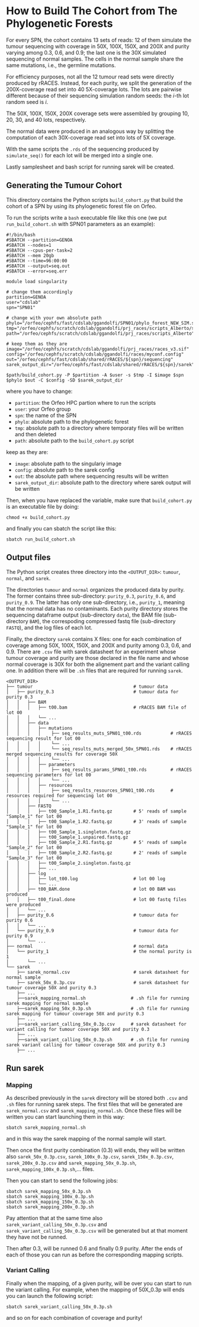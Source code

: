 # How to Build The Cohort from The Phylogenetic Forests

For every SPN, the cohort contains 13 sets of reads: 12 of them simulate 
the tumour sequencing with coverage in 50X, 100X, 150X, and 200X and purity
varying among 0.3, 0.6, and 0.9; the last one is the 30X simulated
sequencing of normal samples. The cells in the normal sample share the same
mutations, i.e., the germline mutations.

For efficiency purposes, not all the 12 tumour read sets were directly
produced by rRACES. Instead, for each purity, we split the generation 
of the 200X-coverage read set into 40 5X-coverage lots.
The lots are pairwise different because of their sequencing simulation
random seeds: the $i$-th lot random seed is $i$.

The 50X, 100X, 150X, 200X coverage sets were assembled by grouping 10, 20, 
30, and 40 lots, respectively.

The normal data were produced in an analogous way by splitting the computation 
of each 30X-coverage read set into lots of 5X coverage.

With the same scripts the `.rds` of the sequencing produced by `simulate_seq()` 
for each lot will be merged into a single one.

Lastly samplesheet and bash script for running sarek will be created.

<!-- The lot-based approach allowed us to distribute the read set generation
on a cluster: the more lots, the faster the generation. 
The lot generation were distributed on a computational cluster managed by SLURM.
The cluster consists of 8 nodes equipped with an AMD EPYC 7H12 64-core
processor with 512GB of RAM and 352GB of local scratch.
The number of lots, i.e., 40, is tailored on this computational facility. -->

## Generating the Tumour Cohort

This directory contains the Python scripts `build_cohort.py` that build the cohort 
of a SPN by using its phylogenetic forest file on Orfeo.

To run the scripts write a `bash` executable file like this one (we put 
`run_build_cohort.sh` with SPN01 parameters as an example):

```{sh}
#!/bin/bash
#SBATCH --partition=GENOA
#SBATCH --nodes=1
#SBATCH --cpus-per-task=2
#SBATCH --mem 20gb
#SBATCH --time=96:00:00
#SBATCH --output=seq.out
#SBATCH --error=seq.err

module load singularity

# change them accordingly
partition=GENOA
user="cdslab"
spn="SPN01"

# change with your own absolute path
phylo="/orfeo/cephfs/fast/cdslab/ggandolfi/SPN01/phylo_forest_NEW_SIM.sff"
tmp="/orfeo/cephfs/scratch/cdslab/ggandolfi/prj_races/scripts_Alberto/scratch_node"
path="/orfeo/cephfs/scratch/cdslab/ggandolfi/prj_races/scripts_Alberto"

# keep them as they are
image="/orfeo/cephfs/scratch/cdslab/ggandolfi/prj_races/races_v3.sif"
config="/orfeo/cephfs/scratch/cdslab/ggandolfi/races/myconf.config"
out="/orfeo/cephfs/fast/cdslab/shared/rRACES/${spn}/sequencing"
sarek_output_dir="/orfeo/cephfs/fast/cdslab/shared/rRACES/${spn}/sarek"

$path/build_cohort.py -P $partition -A $user -s $tmp -I $image $spn $phylo $out -C $config -SD $sarek_output_dir
```

where you have to change: 
- `partition`: the Orfeo HPC partion where to run the scripts
- `user`: your Orfeo group 
- `spn`: the name of the SPN
- `phylo`: absolute path to the phylogenetic forest
- `tmp`: absolute path to a directory where temporaty files will be written and then deleted
- `path`: absolute path to the `build_cohort.py` script

keep as they are:
- `image`: absolute path to the singulariy image 
- `config`: absolute path to the sarek config
- `out`: the absolute path where sequencing results will be written
- `sarek_output_dir`: absolute path to the directory where sarek output will be written


Then, when you have replaced the variable, make sure that `build_cohort.py` is an 
executable file by doing:
```{sh}
chmod +x build_cohort.py
```

and finally you can sbatch the script like this:
```{sh}
sbatch run_build_cohort.sh
```

## Output files

<!-- To generate the cohort, copy the scripts into a _writable_
directory in your home on Orfeo, log in on Orfeo, and execute the following commands.

```{sh}
# clean the node local scratch directory
./clean_local_scratches.sh EPYC <USER>

# build the cohort
nohup ./build_cohort.py -P EPYC -A <USER> <SPN> <PHYLO_FOREST> <OUTPUT_DIR> &
```

`<USER>` is your SLURM user, `<SPN>` is the name of the SPN (e.g., SPN01), `<PHYLO_FOREST>` is the absolute
path of the phylogenetic forest, and `<OUTPUT_DIR>` is the absolute path of the output
directory.

For faster executions, both `<PHYLO_FOREST>` and `<OUTPUT_DIR>` should be
located in one of the `/fast` subdirectories.

> [!CAUTION]
> The content of the `/fast` subdirectories is deleted every 30 days -->

The Python script creates three directory into the `<OUTPUT_DIR>`: 
`tumour`, `normal`, and `sarek`.

The directories `tumour` and `normal` organizes the produced data by purity.
The former contains three sub-directory: `purity_0.3`, `purity_0.6`, and
`purity_0.9`. The latter has only one sub-directory, i.e., `purity_1`, meaning 
that the normal data has no contaminants.
Each purity directory stores the sequencing dataframe output (sub-directory 
`data`), the BAM file (sub-directory `BAM`), the correspoding compressed
fastq file (sub-directory `FASTQ`), and the log files of each lot.

Finally, the directory `sarek` contains X files: one for each combination of coverage 
among 50X, 100X, 150X, and 200X and purity among 0.3, 0.6, and 0.9.
There are `.csv` file with sarek datasheet for an experiment whose tumour coverage and 
purity are those declared in the file name and whose normal coverage is 30X for both 
the alignement part and the variant calling one.
In addition there will be `.sh` files that are required for running `sarek`.

```
<OUTPUT_DIR>
├── tumour                                      # tumour data
│   ├── purity_0.3                              # tumour data for purity 0.3
│   │   ├── BAM
│   │   │   ├── t00.bam                         # rRACES BAM file of lot 00
│   │   │   └── ...
│   │   ├── data
│   │   │   ├── mutations
│   │   │   │    ├── seq_results_muts_SPN01_t00.rds           # rRACES sequencing result for lot 00
│   │   │   │    └── ...
│   │   │   │    └── seq_results_muts_merged_50x_SPN01.rds    # rRACES merged sequencing results for coverage 50X     
│   │   │   │    └── ...
│   │   │   ├── parameters
│   │   │   │    ├── seq_results_params_SPN01_t00.rds         # rRACES sequencing parameters for lot 00
│   │   │   │    └── ...
│   │   │   ├── resources
│   │   │   │    ├── seq_results_resources_SPN01_t00.rds      # resources required for sequencing lot 00
│   │   │   │    └── ...
│   │   ├── FASTQ
│   │   │   ├── t00_Sample_1.R1.fastq.gz        # 5' reads of sample "Sample_1" for lot 00
│   │   │   ├── t00_Sample_1.R2.fastq.gz        # 3' reads of sample "Sample_1" for lot 00
│   │   │   ├── t00_Sample_1.singleton.fastq.gz
│   │   │   ├── t00_Sample_1.unpaired.fastq.gz
│   │   │   ├── t00_Sample_2.R1.fastq.gz        # 5' reads of sample "Sample_2" for lot 00
│   │   │   ├── t00_Sample_2.R2.fastq.gz        # 2' reads of sample "Sample_3" for lot 00
│   │   │   ├── t00_Sample_2.singleton.fastq.gz
│   │   │   ├── ...
│   │   ├── log
│   │   │   ├── lot_t00.log                     # lot 00 log 
│   │   │   └── ...
│   │   ├── t00_BAM.done                        # lot 00 BAM was produced
│   │   ├── t00_final.done                      # lot 00 fastq files were produced
│   │   └── ...
│   ├── purity_0.6                              # tumour data for purity 0.6
│   │   └── ...
│   └── purity_0.9                              # tumour data for purity 0.9
│       └── ...
├── normal                                      # normal data
│   └── purity_1                                # the normal purity is 1
│       └── ...
└── sarek
    ├── sarek_normal.csv                        # sarek datasheet for normal sample
    ├── sarek_50x_0.3p.csv                      # sarek datasheet for tumour coverage 50X and purity 0.3 
    ├── ...                     
    ├──sarek_mapping_normal.sh                 # .sh file for running sarek mapping for normal sample
    ├──sarek_mapping_50x_0.3p.sh               # .sh file for running sarek mapping for tumour coverage 50X and purity 0.3 
    ├── ...               
    ├──sarek_variant_calling_50x_0.3p.csv      # sarek datasheet for variant calling for tumour coverage 50X and purity 0.3 
    ├── ...             
    ├──sarek_variant_calling_50x_0.3p.sh       # .sh file for running sarek variant calling for tumour coverage 50X and purity 0.3 
    ├── ...             
```

## Run sarek
### Mapping
As described previously in the `sarek` directory will be stored both `.csv` and `.sh` files for running sarek steps. 
The first files that will be generated are `sarek_normal.csv` and `sarek_mapping_normal.sh`. Once these files will be written you can start launching them in this way:
```
sbatch sarek_mapping_normal.sh
```
and in this way the sarek mapping of the normal sample will start.

Then once the first purity combination (0.3) will ends, they will be written also `sarek_50x_0.3p.csv`, `sarek_100x_0.3p.csv`, `sarek_150x_0.3p.csv`, `sarek_200x_0.3p.csv`  and `sarek_mapping_50x_0.3p.sh`, `sarek_mapping_100x_0.3p.sh`,... files.

Then you can start to send the following jobs:
```
sbatch sarek_mapping_50x_0.3p.sh
sbatch sarek_mapping_100x_0.3p.sh
sbatch sarek_mapping_150x_0.3p.sh
sbatch sarek_mapping_200x_0.3p.sh
```
Pay attention that at the same time also `sarek_variant_calling_50x_0.3p.csv` and `sarek_variant_calling_50x_0.3p.csv` will be generated but at that moment they have not be runned.

Then after 0.3, will be runned 0.6 and finally 0.9 purity. After the ends of each of those you can run as before the corresponding mapping scripts.

### Variant Calling
Finally when the mapping, of a given purity, will be over you can start to run the variant calling. For example, when the mapping of 50X_0.3p will ends you can launch the following script:
```
sbatch sarek_variant_calling_50x_0.3p.sh 
``` 
and so on for each combination of coverage and purity!